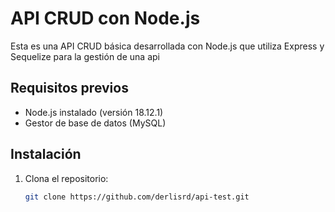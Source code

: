 # API CRUD con Node.js

Esta es una API CRUD básica desarrollada con Node.js que utiliza Express y Sequelize para la gestión de una api

## Requisitos previos

- Node.js instalado (versión 18.12.1)
- Gestor de base de datos (MySQL)

## Instalación

1. Clona el repositorio:

   ```bash
   git clone https://github.com/derlisrd/api-test.git